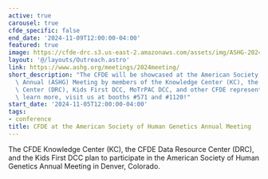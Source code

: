 ```yaml
---
active: true
carousel: true
cfde_specific: false
end_date: '2024-11-09T12:00:00-04:00'
featured: true
image: https://cfde-drc.s3.us-east-2.amazonaws.com/assets/img/ASHG-2024.png
layout: '@/layouts/Outreach.astro'
link: https://www.ashg.org/meetings/2024meeting/
short_description: "The CFDE will be showcased at the American Society of Human Genetics\
  \ Annual (ASHG) Meeting by members of the Knowledge Center (KC), the Data Resource\
  \ Center (DRC), Kids First DCC, MoTrPAC DCC, and other CFDE representatives.\_To\
  \ learn more, visit us at booths #571 and #1120!"
start_date: '2024-11-05T12:00:00-04:00'
tags: 
- conference
title: CFDE at the American Society of Human Genetics Annual Meeting
---
```

The CFDE Knowledge Center (KC), the CFDE Data Resource Center (DRC),  and the Kids First DCC plan to participate in the American Society of Human Genetics Annual Meeting in Denver, Colorado.